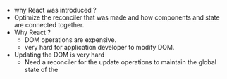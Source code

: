 - why React was introduced ?
- Optimize the reconciler that was made and how components and state are connected together.
- Why React ? 
	- DOM operations are expensive.
	- very hard for application developer to modify DOM.
- Updating the DOM is very hard 
	- Need a reconciler for the update operations to maintain the global state of the 